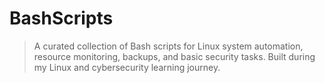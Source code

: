 # BashScripts
> A curated collection of Bash scripts for Linux system automation, resource monitoring, backups, and basic security tasks. Built during my Linux and cybersecurity learning journey.
